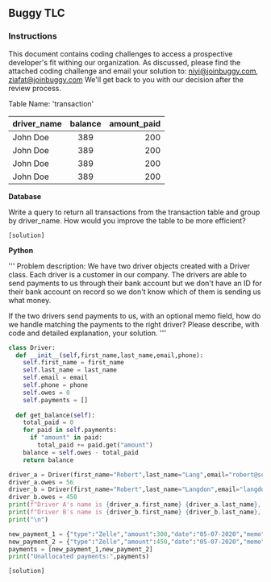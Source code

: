 ## Buggy TLC

### Instructions
This document contains coding challenges to access a prospective developer's fit withing our organization.
As discussed, please find the attached coding challenge and email your solution to: niyi@joinbuggy.com, ziafat@joinbuggy.com
We'll get back to you with our decision after the review process.

Table Name: 'transaction'

| driver_name |   balance   | amount_paid |
|-------------|:-----------:|------------:|
| John Doe    |      389    |   200       |
| John Doe    |      389    |   200       |
| John Doe    |      389    |   200       |
| John Doe    |      389    |   200       |

**Database**

Write a query to return all transactions from the transaction table and group by driver_name.
How would you improve the table to be more efficient?

`[solution]`


**Python**

'''
Problem description:
  We have two driver objects created with a Driver class. Each driver is a customer in our company.
  The drivers are able to send payments to us through their bank account but we don't have an ID for their bank account on record so we don't know which of them is sending us what money.
  
  If the two drivers send payments to us, with an optional memo field,
  how do we handle matching the payments to the right driver?
  Please describe, with code and detailed explanation, your solution.
'''

```python
class Driver:
  def __init__(self,first_name,last_name,email,phone):
    self.first_name = first_name
    self.last_name = last_name
    self.email = email
    self.phone = phone
    self.owes = 0
    self.payments = []
  
  def get_balance(self):
    total_paid = 0
    for paid in self.payments:
      if "amount" in paid:
        total_paid += paid.get("amount")
    balance = self.owes - total_paid
    return balance

driver_a = Driver(first_name="Robert",last_name="Lang",email="robert@some_email.com",phone="9171231122")
driver_a.owes = 56
driver_b = Driver(first_name="Robert",last_name="Langdon",email="langdon@some_email.com",phone="3476567544")
driver_b.owes = 450
print(f"Driver A's name is {driver_a.first_name} {driver_a.last_name}, Balance is ${driver_a.get_balance()}")
print(f"Driver B's name is {driver_b.first_name} {driver_b.last_name}, Balance is ${driver_b.owes}")
print("\n")

new_payment_1 = {"type":"Zelle","amount":300,"date":"05-07-2020","memo":"Robert Langdon 546432"}
new_payment_2 = {"type":"Zelle","amount":450,"date":"05-07-2020","memo":""}
payments = [new_payment_1,new_payment_2]
print("Unallocated payments:",payments)
```

`[solution]`
